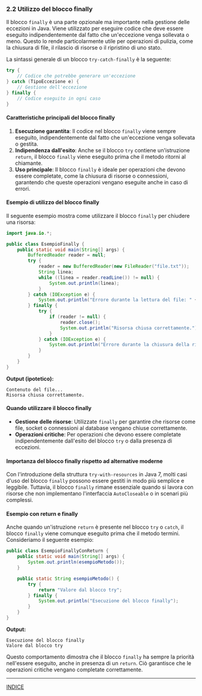 ### 2.2 Utilizzo del blocco finally

Il blocco `finally` è una parte opzionale ma importante nella gestione delle eccezioni in Java. Viene utilizzato per eseguire codice che deve essere eseguito indipendentemente dal fatto che un'eccezione venga sollevata o meno. Questo lo rende particolarmente utile per operazioni di pulizia, come la chiusura di file, il rilascio di risorse o il ripristino di uno stato.

La sintassi generale di un blocco `try-catch-finally` è la seguente:

```java
try {
    // Codice che potrebbe generare un'eccezione
} catch (TipoEccezione e) {
    // Gestione dell'eccezione
} finally {
    // Codice eseguito in ogni caso
}
```

#### Caratteristiche principali del blocco finally
1. **Esecuzione garantita**: Il codice nel blocco `finally` viene sempre eseguito, indipendentemente dal fatto che un'eccezione venga sollevata o gestita.
2. **Indipendenza dall'esito**: Anche se il blocco `try` contiene un'istruzione `return`, il blocco `finally` viene eseguito prima che il metodo ritorni al chiamante.
3. **Uso principale**: Il blocco `finally` è ideale per operazioni che devono essere completate, come la chiusura di risorse o connessioni, garantendo che queste operazioni vengano eseguite anche in caso di errori.

#### Esempio di utilizzo del blocco finally
Il seguente esempio mostra come utilizzare il blocco `finally` per chiudere una risorsa:

```java
import java.io.*;

public class EsempioFinally {
    public static void main(String[] args) {
        BufferedReader reader = null;
        try {
            reader = new BufferedReader(new FileReader("file.txt"));
            String linea;
            while ((linea = reader.readLine()) != null) {
                System.out.println(linea);
            }
        } catch (IOException e) {
            System.out.println("Errore durante la lettura del file: " + e.getMessage());
        } finally {
            try {
                if (reader != null) {
                    reader.close();
                    System.out.println("Risorsa chiusa correttamente.");
                }
            } catch (IOException e) {
                System.out.println("Errore durante la chiusura della risorsa: " + e.getMessage());
            }
        }
    }
}
```

**Output (ipotetico):**
```
Contenuto del file...
Risorsa chiusa correttamente.
```

#### Quando utilizzare il blocco finally
- **Gestione delle risorse**: Utilizzate `finally` per garantire che risorse come file, socket o connessioni al database vengano chiuse correttamente.
- **Operazioni critiche**: Per operazioni che devono essere completate indipendentemente dall'esito del blocco `try` o dalla presenza di eccezioni.

#### Importanza del blocco finally rispetto ad alternative moderne
Con l'introduzione della struttura `try-with-resources` in Java 7, molti casi d'uso del blocco `finally` possono essere gestiti in modo più semplice e leggibile. Tuttavia, il blocco `finally` rimane essenziale quando si lavora con risorse che non implementano l'interfaccia `AutoCloseable` o in scenari più complessi.

#### Esempio con return e finally
Anche quando un'istruzione `return` è presente nel blocco `try` o `catch`, il blocco `finally` viene comunque eseguito prima che il metodo termini. Consideriamo il seguente esempio:

```java
public class EsempioFinallyConReturn {
    public static void main(String[] args) {
        System.out.println(esempioMetodo());
    }

    public static String esempioMetodo() {
        try {
            return "Valore dal blocco try";
        } finally {
            System.out.println("Esecuzione del blocco finally");
        }
    }
}
```

**Output:**
```
Esecuzione del blocco finally
Valore dal blocco try
```

Questo comportamento dimostra che il blocco `finally` ha sempre la priorità nell'essere eseguito, anche in presenza di un `return`. Ciò garantisce che le operazioni critiche vengano completate correttamente.

---
[INDICE](README.md)
